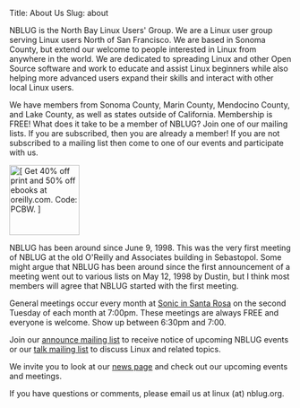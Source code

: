 Title: About Us
Slug: about

NBLUG is the North Bay Linux Users' Group. We are a Linux user group serving Linux users North of San Francisco. We are based in Sonoma County, but extend our welcome to people interested in Linux from anywhere in the world. We are dedicated to spreading Linux and other Open Source software and work to educate and assist Linux beginners while also helping more advanced users expand their skills and interact with other local Linux users.

We have members from Sonoma County, Marin County, Mendocino County, and Lake County, as well as states outside of California. Membership is FREE! What does it take to be a member of NBLUG? Join one of our mailing lists. If you are subscribed, then you are already a member! If you are not subscribed to a mailing list then come to one of our events and participate with us.

<img class="image-right" alt="[ Get 40% off print and 50% off ebooks at oreilly.com. Code: PCBW. ]"
    width="125" height="125"
    src="/images/oreilly-discount.gif">

NBLUG has been around since June 9, 1998. This was the very first meeting of NBLUG at the old O'Reilly and Associates building in Sebastopol. Some might argue that NBLUG has been around since the first announcement of a meeting went out to various lists on May 12, 1998 by Dustin, but I think most members will agree that NBLUG started with the first meeting.

General meetings occur every month at [Sonic in Santa Rosa][locations] on the second Tuesday of each month at 7:00pm. These meetings are always FREE and everyone is welcome. Show up between 6:30pm and 7:00.

Join our [announce mailing list][announce] to receive notice of upcoming NBLUG events or our [talk mailing list][talk] to discuss Linux and related topics.

We invite you to look at our [news page][news] and check out our upcoming events and meetings.

If you have questions or comments, please email us at linux (at) nblug.org.

[locations]: /locations/
[announce]: /mailman3/postorius/lists/announce.nblug.org/
[talk]: /mailman3/postorius/lists/talk.nblug.org/
[news]: /
